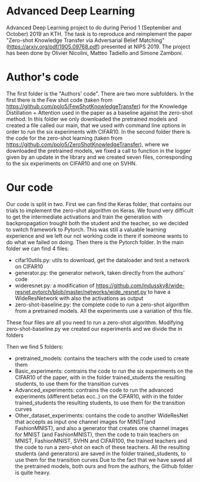 # Advanced Deep Learning
Advanced Deep Learning project to do during Period 1 (September and October) 2019 an KTH.
The task is to reproduce and reimplement the paper "Zero-shot Knowledge Transfer via Adversarial Belief Matching" (https://arxiv.org/pdf/1905.09768.pdf) presented at NIPS 2019. 
The project has been done by Olivier Nicolini, Matteo Tadiello and Simone Zamboni.

# Author's code
The first folder is the "Authors' code". There are two more subfolders. 
In the first there is the Few shot code (taken from https://github.com/polo5/FewShotKnowledgeTransfer) for the Knowledge Distillation + Attention used in the paper as a baseline against the zero-shot method. In this folder we only downloaded the pretrained models and created a file called our main, that we used with command line options in order to run the six experiments with CIFAR10.
In the second folder there is the code for the zero-shot learning (taken from https://github.com/polo5/ZeroShotKnowledgeTransfer), where we downloaded the pretrained models, we fixed a call to function in the logger given by an update in the library and we created seven files, corresponding to the six experiments on CIFAR10 and one on SVHN.

# Our code
Our code is split in two.
First we can find the Keras folder, that contains our trials to implement the zero-shot algorithm on Keras. We found very difficult to get the intermediate activations and train the generation with backpropagation trought both the student and the teacher, so we decided to switch framework to Pytorch. This was still a valuable learning experience and we left our not working code in there if someone wants to do what we failed on doing.
Then there is the Pytorch folder. In the main folder we can find 4 files:
 - cifar10utils.py: utils to download, get the dataloader and test a network on CIFAR10
 - generator.py: the generator network, taken directly from the authors' code
 - wideresnet.py: a modification of https://github.com/indussky8/wide-resnet.pytorch/blob/master/networks/wide_resnet.py to have a WideResNetwork with also the activations as output
 - zero-shot-baseline.py: the complete code to run a zero-shot algorithm from a pretrained models. All the experiments use a variation of this file. 

These four files are all you need to run a zero-shot algorithm. Modifying zero-shot-baseline.py we created our experiments and we divide the in folders 

Then we find 5 folders:
 - pretrained_models: contains the teachers with the code used to create them
 - Basic_experiments: contrains the code to run the six experiments on the CIFAR10 of the paper, with in the folder trained_students the resulting students, to use them for the transition curves
- Advanced_experiments: contrains the code to run the advanced experiments (different betas ecc..) on the CIFAR10, with in the folder trained_students the resulting students, to use them for the transition curves
 - Other_dataset_experiments: contains the code to another WideResNet that accepts as input one channel images for MINST(and FashionMNIST), and also a generator that creates one channel images for MNIST (and FashionMNIST), then the code to train teachers on MNIST, FashionMNIST, SVHN and CIFAR100, the trained teachers and the code to run a zero-shot on each of these teachers. All the resulting students (and generators) are saved in the folder trained_students, to use them for the transition curves
Due to the fact that we have saved all the pretrained models, both ours and from the authors, the Github folder is quite heavy.
